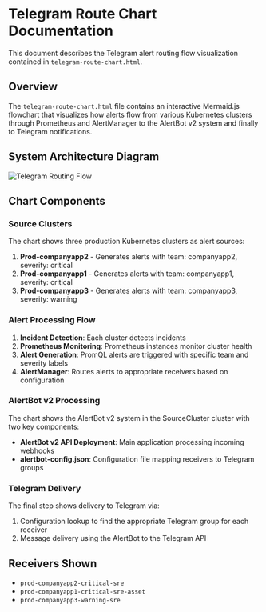 # Telegram Route Chart Documentation

This document describes the Telegram alert routing flow visualization contained in `telegram-route-chart.html`.


## Overview
The `telegram-route-chart.html` file contains an interactive Mermaid.js flowchart that visualizes how alerts flow from various Kubernetes clusters through Prometheus and AlertManager to the AlertBot v2 system and finally to Telegram notifications.


## System Architecture Diagram

![Telegram Routing Flow](./telegram-chart.png)

## Chart Components

### Source Clusters
The chart shows three production Kubernetes clusters as alert sources:

1. **Prod-companyapp2** - Generates alerts with team: companyapp2, severity: critical
2. **Prod-companyapp1** - Generates alerts with team: companyapp1, severity: critical  
3. **Prod-companyapp3** - Generates alerts with team: companyapp3, severity: warning

### Alert Processing Flow
1. **Incident Detection**: Each cluster detects incidents
2. **Prometheus Monitoring**: Prometheus instances monitor cluster health
3. **Alert Generation**: PromQL alerts are triggered with specific team and severity labels
4. **AlertManager**: Routes alerts to appropriate receivers based on configuration

### AlertBot v2 Processing
The chart shows the AlertBot v2 system in the SourceCluster cluster with two key components:

- **AlertBot v2 API Deployment**: Main application processing incoming webhooks
- **alertbot-config.json**: Configuration file mapping receivers to Telegram groups

### Telegram Delivery
The final step shows delivery to Telegram via:
1. Configuration lookup to find the appropriate Telegram group for each receiver
2. Message delivery using the AlertBot to the Telegram API

## Receivers Shown
- `prod-companyapp2-critical-sre`
- `prod-companyapp1-critical-sre-asset` 
- `prod-companyapp3-warning-sre`

